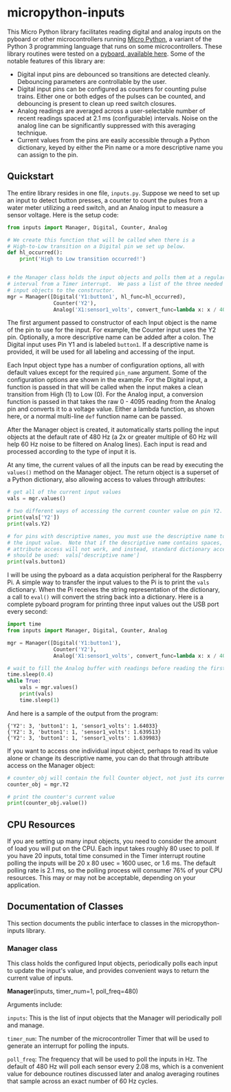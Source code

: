 # micropython-inputs
This Micro Python library facilitates reading digital and analog inputs on the pyboard or other microcontrollers running [Micro Python](http://micropython.org/), a variant of the Python 3 programming language that runs on some microcontrollers.  These library routines were tested on a [pyboard, available here](https://micropython.org/store/#/store).  Some of the notable features of this library are:

* Digital input pins are debounced so transitions are detected cleanly.  Debouncing parameters are controllable by the user.
* Digital input pins can be configured as counters for counting pulse trains.  Either one or both edges of the pulses can be counted, and debouncing is present to clean up reed switch closures.
* Analog readings are averaged across a user-selectable number of recent readings spaced at 2.1 ms (configurable) intervals.  Noise on the analog line can be significantly suppressed with this averaging technique.
* Current values from the pins are easily accessible through a Python dictionary, keyed by either the Pin name or a more descriptive name you can assign to the pin.

## Quickstart

The entire library resides in one file, `inputs.py`.  Suppose we need to set up an input to detect button presses, a counter to count the pulses from a water meter utilizing a reed switch, and an Analog input to measure a sensor voltage.  Here is the setup code:

```Python
from inputs import Manager, Digital, Counter, Analog

# We create this function that will be called when there is a
# High-to-Low transition on a Digital pin we set up below.
def hl_occurred():
    print('High to Low transition occurred!')


# the Manager class holds the input objects and polls them at a regular 
# interval from a Timer interrupt.  We pass a list of the three needed
# input objects to the constructor.
mgr = Manager([Digital('Y1:button1', hl_func=hl_occurred),
               Counter('Y2'),
               Analog('X1:sensor1_volts', convert_func=lambda x: x / 4095 * 3.3)])
```
The first argument passed to constructor of each Input object is the name of the pin to use for the input.  For example, the Counter input uses the Y2 pin.  Optionally, a more descriptive name can be added after a colon.  The Digital input uses Pin Y1 and is labeled `button1`.  If a descriptive name is provided, it will be used for all labeling and accessing of the input.

Each Input object type has a number of configuration options, all with default values except for the required `pin_name` argument.  Some of the configuration options are shown in the example.  For the Digital input, a function is passed in that will be called when the input makes a clean transition from High (1) to Low (0). For the Analog input, a conversion function is passed in that takes the raw 0 - 4095 reading from the Analog pin and converts it to a voltage value.  Either a lambda function, as shown here, or a normal multi-line `def` function name can be passed.

After the Manager object is created, it automatically starts polling the input objects at the default rate of 480 Hz (a 2x or greater multiple of 60 Hz will help 60 Hz noise to be filtered on Analog lines).  Each input is read and processed according to the type of input it is.

At any time, the current values of all the inputs can be read by executing the `values()` method on the Manager object.  The return object is a superset of a Python dictionary, also allowing access to values through attributes:

```Python
# get all of the current input values
vals = mgr.values()

# two different ways of accessing the current counter value on pin Y2.
print(vals['Y2'])
print(vals.Y2)

# for pins with descriptive names, you must use the descriptive name to access
# the input value.  Note that if the descriptive name contains spaces,
# attribute access will not work, and instead, standard dictionary access
# should be used:  vals['descriptive name']
print(vals.button1)
```

I will be using the pyboard as a data acquistion peripheral for the Raspberry Pi.  A simple way to transfer the input values to the Pi is to print the `vals` dictionary.  When the Pi receives the string representation of the dictionary, a call to `eval()` will convert the string back into a dictionary.  Here is a complete pyboard program for printing three input values out the USB port every second:

```Python
import time
from inputs import Manager, Digital, Counter, Analog

mgr = Manager([Digital('Y1:button1'),
               Counter('Y2'),
               Analog('X1:sensor1_volts', convert_func=lambda x: x / 4095 * 3.3)])

# wait to fill the Analog buffer with readings before reading the first time.
time.sleep(0.4)
while True:
    vals = mgr.values()
    print(vals)
    time.sleep(1)
```

And here is a sample of the output from the program:

```
{'Y2': 3, 'button1': 1, 'sensor1_volts': 1.64033}
{'Y2': 3, 'button1': 1, 'sensor1_volts': 1.639513}
{'Y2': 3, 'button1': 1, 'sensor1_volts': 1.639983}
```

If you want to access one individual input object, perhaps to read its value alone or change its descriptive name, you can do that through attribute access on the Manager object:

```Python
# counter_obj will contain the full Counter object, not just its current value.
counter_obj = mgr.Y2

# print the counter's current value
print(counter_obj.value())
```

## CPU Resources

If you are setting up many input objects, you need to consider the amount of load you will put on the CPU.  Each input takes roughly 80 usec to poll.  If you have 20 inputs, total time consumed in the Timer interrupt routine polling the inputs will be 20 x 80 usec = 1600 usec, or 1.6 ms.  The default polling rate is 2.1 ms, so the polling process will consumer 76% of your CPU resources. This may or may not be acceptable, depending on your application.

## Documentation of Classes

This section documents the public interface to classes in the micropython-inputs library.

### Manager class

This class holds the configured Input objects, periodically polls each input to update the input's value, and provides convenient ways to return the current value of inputs.

**Manager**(inputs, timer_num=1, poll_freq=480)  

Arguments include:

`inputs`: This is the list of input objects that the Manager will periodically poll and manage.

`timer_num`: The number of the microcontroller Timer that will be used to generate an interrupt for polling the inputs.

`poll_freq`: The frequency that will be used to poll the inputs in Hz.  The default of 480 Hz will poll each sensor every 2.08 ms, which is a convenient value for debounce routines discussed later and analog averaging routines that sample across an exact number of 60 Hz cycles.
